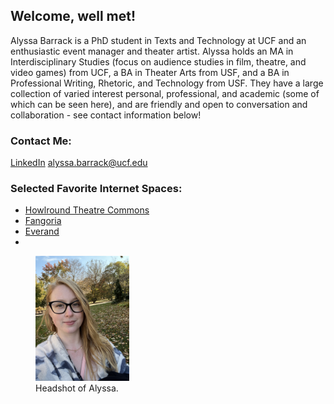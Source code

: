 ## Welcome, well met!

Alyssa Barrack is a PhD student in Texts and Technology at UCF and an enthusiastic event manager and theater artist. Alyssa holds an MA in Interdisciplinary Studies (focus on audience studies in film, theatre, and video games) from UCF, a BA in Theater Arts from USF, and a BA in Professional Writing, Rhetoric, and Technology from USF.  They have a large collection of varied interest personal, professional, and academic (some of which can be seen here), and are friendly and open to conversation and collaboration - see contact information below! 

### Contact Me:
[LinkedIn](https://www.linkedin.com/in/abarrack/)
alyssa.barrack@ucf.edu

### Selected Favorite Internet Spaces:
- [Howlround Theatre Commons](https://howlround.com/)
- [Fangoria](https://www.fangoria.com/)
- [Everand](https://www.everand.com/)
- 

<figure>
    <img src="Image of Alyssa.jpg" width="150" height="200">
    <figcaption>Headshot of Alyssa.</figcaption>
</figure>
